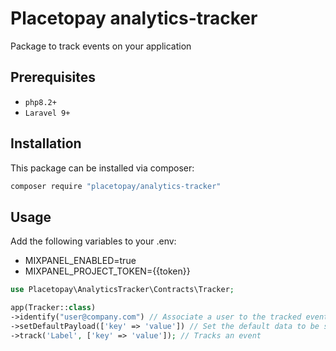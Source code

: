 # Placetopay analytics-tracker

Package to track events on your application 

## Prerequisites

- `php8.2+`
- `Laravel 9+`

## Installation

This package can be installed via composer:

``` bash
composer require "placetopay/analytics-tracker"
```

## Usage

Add the following variables to your .env:

- MIXPANEL_ENABLED=true
- MIXPANEL_PROJECT_TOKEN={{token}}

```php
use Placetopay\AnalyticsTracker\Contracts\Tracker;

app(Tracker::class)
->identify("user@company.com") // Associate a user to the tracked events
->setDefaultPayload(['key' => 'value']) // Set the default data to be sent on every event track
->track('Label', ['key' => 'value']); // Tracks an event
```